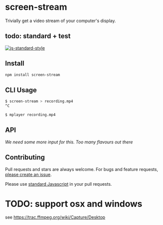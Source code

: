 # screen-stream

Trivially get a video stream of your computer's display.

## todo: standard + test
[![js-standard-style](https://img.shields.io/badge/code%20style-standard-brightgreen.svg?style=flat)](https://github.com/feross/standard)

## Install

```sh
npm install screen-stream
```

## CLI Usage
```sh
$ screen-stream > recording.mp4
^C

$ mplayer recording.mp4
```

## API

*We need some more input for this. Too many flavours out there*

## Contributing

Pull requests and stars are always welcome. For bugs and feature requests,
[please create an issue](https://github.com/noffle/screen-stream/issues/new).

Please use [standard Javascript](https://github.com/feross/standard) in your pull requests.

# TODO: support osx and windows
see https://trac.ffmpeg.org/wiki/Capture/Desktop
